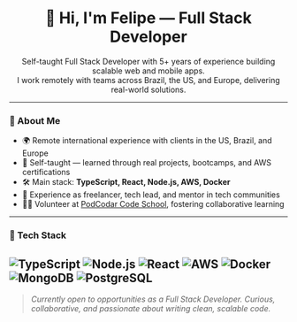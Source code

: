 <h1 align="center">👋 Hi, I'm Felipe — Full Stack Developer</h1>

<p align="center">
  Self-taught Full Stack Developer with 5+ years of experience building scalable web and mobile apps.<br>
  I work remotely with teams across Brazil, the US, and Europe, delivering real-world solutions.
</p>

---

### 🚀 About Me

- 🌍 Remote international experience with clients in the US, Brazil, and Europe  
- 🧠 Self-taught — learned through real projects, bootcamps, and AWS certifications  
- 🛠️ Main stack: **TypeScript, React, Node.js, AWS, Docker**  
- 💼 Experience as freelancer, tech lead, and mentor in tech communities  
- 🧑‍🏫 Volunteer at [PodCodar Code School](https://podcodar.com.br), fostering collaborative learning  
---

### 🧰 Tech Stack

![TypeScript](https://img.shields.io/badge/-TypeScript-3178C6?logo=typescript&logoColor=white)
![Node.js](https://img.shields.io/badge/-Node.js-339933?logo=node.js&logoColor=white)
![React](https://img.shields.io/badge/-React-61DAFB?logo=react&logoColor=black)
![AWS](https://img.shields.io/badge/-AWS-232F3E?logo=amazon-aws&logoColor=white)
![Docker](https://img.shields.io/badge/-Docker-2496ED?logo=docker&logoColor=white)
![MongoDB](https://img.shields.io/badge/-MongoDB-47A248?logo=mongodb&logoColor=white)
![PostgreSQL](https://img.shields.io/badge/-PostgreSQL-4169E1?logo=postgresql&logoColor=white)
---

> *Currently open to opportunities as a Full Stack Developer. Curious, collaborative, and passionate about writing clean, scalable code.*
